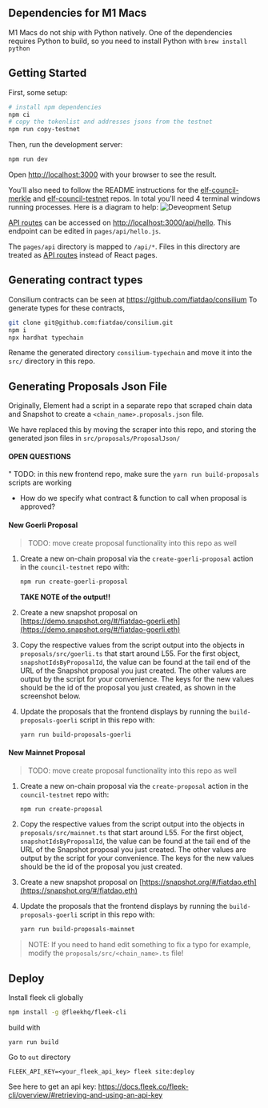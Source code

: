 ## Dependencies for M1 Macs

M1 Macs do not ship with Python natively. One of the dependencies requires Python to build, so you need to install Python with
`brew install python`

## Getting Started

First, some setup:

```bash
# install npm dependencies
npm ci
# copy the tokenlist and addresses jsons from the testnet
npm run copy-testnet
```

Then, run the development server:

```bash
npm run dev
```

Open [http://localhost:3000](http://localhost:3000) with your browser to see the result.

You'll also need to follow the README instructions for the [elf-council-merkle](https://github.com/element-fi/elf-council-merkle) and
[elf-council-testnet](https://github.com/element-fi/elf-council-testnet) repos. In total you'll need 4 terminal windows running processes. Here is a
diagram to help:
![Deveopment Setup](./elf-council-dev-setup.png)

[API routes](https://nextjs.org/docs/api-routes/introduction) can be accessed on [http://localhost:3000/api/hello](http://localhost:3000/api/hello). This endpoint can be edited in `pages/api/hello.js`.

The `pages/api` directory is mapped to `/api/*`. Files in this directory are treated as [API routes](https://nextjs.org/docs/api-routes/introduction) instead of React pages.

## Generating contract types

Consilium contracts can be seen at https://github.com/fiatdao/consilium
To generate types for these contracts,

```bash
git clone git@github.com:fiatdao/consilium.git
npm i
npx hardhat typechain
```

Rename the generated directory `consilium-typechain` and move it into the `src/` directory in this repo.

## Generating Proposals Json File

Originally, Element had a script in a separate repo that scraped chain data and Snapshot to create a `<chain_name>.proposals.json` file.

We have replaced this by moving the scraper into this repo, and storing the generated json files in `src/proposals/ProposalJson/`


#### OPEN QUESTIONS

" TODO: in this new frontend repo, make sure the `yarn run build-proposals` scripts are working

* How do we specify what contract & function to call when proposal is approved?

#### New Goerli Proposal

> TODO: move create proposal functionality into this repo as well

1. Create a new on-chain proposal via the `create-goerli-proposal` action in the `council-testnet` repo with:
   ```bash
   npm run create-goerli-proposal
   ```

   **TAKE NOTE of the output!!**

1. Create a new snapshot proposal on [https://demo.snapshot.org/#/fiatdao-goerli.eth](https://demo.snapshot.org/#/fiatdao-goerli.eth)

1. Copy the respective values from the script output into the objects in `proposals/src/goerli.ts` that start around L55. For the first object, `snapshotIdsByProposalId`, the value can be found at the tail end of the URL of the Snapshot proposal you just created. The other values are output by the script for your convenience. The keys for the new values should be the id of the proposal you just created, as shown in the screenshot below.

1. Update the proposals that the frontend displays by running the `build-proposals-goerli` script in this repo with:
   ```bash
   yarn run build-proposals-goerli
   ```

#### New Mainnet Proposal

> TODO: move create proposal functionality into this repo as well

1. Create a new on-chain proposal via the `create-proposal` action in the `council-testnet` repo with:
   ```bash
   npm run create-proposal
   ```

1. Copy the respective values from the script output into the objects in `proposals/src/mainnet.ts` that start around L55. For the first object, `snapshotIdsByProposalId`, the value can be found at the tail end of the URL of the Snapshot proposal you just created. The other values are output by the script for your convenience. The keys for the new values should be the id of the proposal you just created.

1. Create a new snapshot proposal on [https://snapshot.org/#/fiatdao.eth](https://snapshot.org/#/fiatdao.eth)

1. Update the proposals that the frontend displays by running the `build-proposals-goerli` script in this repo with:
   ```bash
   yarn run build-proposals-mainnet
   ```

> NOTE: If you need to hand edit something to fix a typo for example, modify the `proposals/src/<chain_name>.ts` file!


## Deploy

Install fleek cli globally
```bash
npm install -g @fleekhq/fleek-cli
```

build with

```
yarn run build
```

Go to `out` directory

```
FLEEK_API_KEY=<your_fleek_api_key> fleek site:deploy
```

See here to get an api key:
https://docs.fleek.co/fleek-cli/overview/#retrieving-and-using-an-api-key
